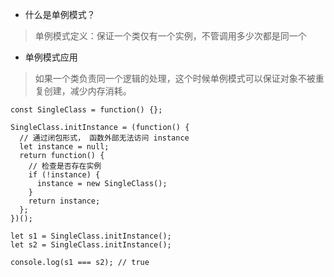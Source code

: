 - 什么是单例模式？
> 单例模式定义：保证一个类仅有一个实例，不管调用多少次都是同一个
- 单例模式应用
> 如果一个类负责同一个逻辑的处理，这个时候单例模式可以保证对象不被重复创建，减少内存消耗。
```
const SingleClass = function() {};

SingleClass.initInstance = (function() {
  // 通过闭包形式， 函数外部无法访问 instance
  let instance = null;
  return function() {
    // 检查是否存在实例
    if (!instance) {
      instance = new SingleClass();
    }
    return instance;
  };
})();

let s1 = SingleClass.initInstance();
let s2 = SingleClass.initInstance();

console.log(s1 === s2); // true

```

 




